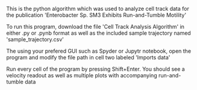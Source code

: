 This is the python algorithm which was used to analyze cell track data for the publication 'Enterobacter Sp. SM3 Exhibits Run-and-Tumble Motility'

To run this program, download the file 'Cell Track Analysis Algorithm' in either .py or .pynb format as well as the included sample trajectory named 'sample_trajectory.csv'

The using your prefered GUI such as Spyder or Jupytr notebook, open the program and modify the file path in cell two labeled 'Imports data'

Run every cell of the program by pressing Shift+Enter. You should see a velocity readout as well as multiple plots with accompanying run-and-tumble data
